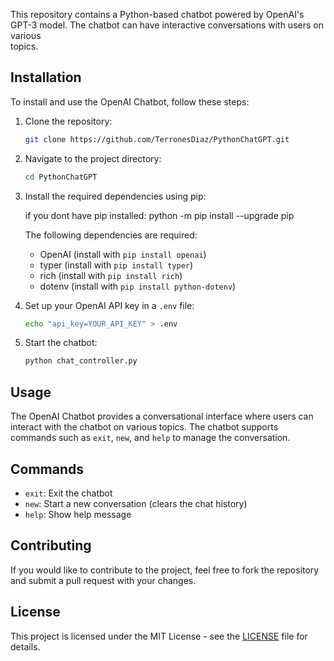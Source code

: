 This repository contains a Python-based chatbot powered by OpenAI's GPT-3 model. The chatbot can have interactive conversations with users on various     
topics.

## Installation

To install and use the OpenAI Chatbot, follow these steps:

1. Clone the repository:
   ```bash
   git clone https://github.com/TerronesDiaz/PythonChatGPT.git
   ```

2. Navigate to the project directory:
   ```bash
   cd PythonChatGPT
   ```

3. Install the required dependencies using pip:

   if you dont have pip installed:
   python -m pip install --upgrade pip


   The following dependencies are required:
   - OpenAI (install with `pip install openai`)
   - typer (install with `pip install typer`)
   - rich (install with `pip install rich`)
   - dotenv (install with `pip install python-dotenv`)

4. Set up your OpenAI API key in a `.env` file:
   ```bash
   echo "api_key=YOUR_API_KEY" > .env
   ```

5. Start the chatbot:
   ```bash
   python chat_controller.py
   ```

## Usage

The OpenAI Chatbot provides a conversational interface where users can interact with the chatbot on various topics. The chatbot supports commands such as 
`exit`, `new`, and `help` to manage the conversation.

## Commands

- `exit`: Exit the chatbot
- `new`: Start a new conversation (clears the chat history)
- `help`: Show help message

## Contributing

If you would like to contribute to the project, feel free to fork the repository and submit a pull request with your changes.

## License

This project is licensed under the MIT License - see the [LICENSE](LICENSE) file for details.

